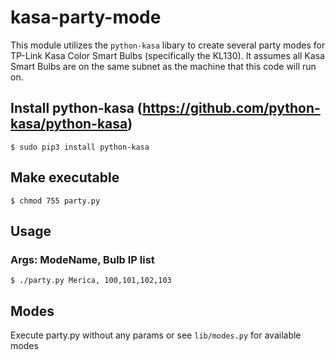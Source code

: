 # kasa-party-mode

This module utilizes the `python-kasa` libary to create several party modes for TP-Link Kasa Color Smart Bulbs (specifically the KL130).  It assumes all Kasa Smart Bulbs are on the same subnet as the machine that this code will run on.

## Install python-kasa (https://github.com/python-kasa/python-kasa)

`$ sudo pip3 install python-kasa`

## Make executable
`$ chmod 755 party.py`

## Usage
### Args: ModeName, Bulb IP list
`$ ./party.py Merica, 100,101,102,103`

## Modes
Execute party.py without any params or see `lib/modes.py` for available modes
